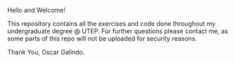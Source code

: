 Hello and Welcome!

This repository contains all the exercises and code done throughout my undergraduate degree @ UTEP. 
For further questions please contact me, as some parts of this repo will not be uploaded for security reasons. 

Thank You, 
Oscar Galindo.